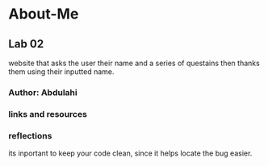 # About-Me

## Lab 02
website that asks the user their name and a series of questains then thanks them using their inputted name.

### Author: Abdulahi

### links and resources

### reflections
its inportant to keep your code clean, since it helps locate the bug easier.

